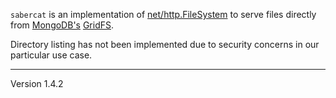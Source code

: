 `sabercat` is an implementation of [net/http.FileSystem][3] to
serve files directly from [MongoDB's][1] [GridFS][2].

Directory listing has not been implemented due to security
concerns in our particular use case.

[1]: http://www.mongodb.org/
[2]: http://www.mongodb.org/display/DOCS/GridFS
[3]: http://golang.org/pkg/net/http/#FileSystem
---
Version 1.4.2

